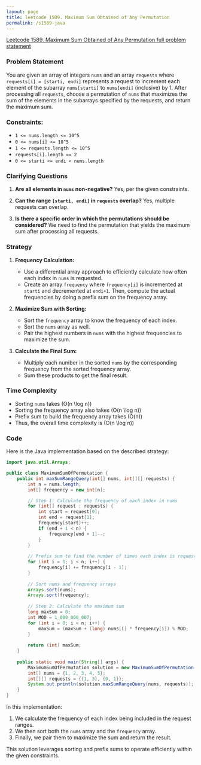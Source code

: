 ```yaml
---
layout: page
title: leetcode 1589. Maximum Sum Obtained of Any Permutation
permalink: /s1589-java
---
```

[Leetcode 1589. Maximum Sum Obtained of Any Permutation full problem statement](https://algoadvance.github.io/algoadvance/l1589)
### Problem Statement

You are given an array of integers `nums` and an array `requests` where `requests[i] = [starti, endi]` represents a request to increment each element of the subarray `nums[starti]` to `nums[endi]` (inclusive) by 1. After processing all `requests`, choose a permutation of `nums` that maximizes the sum of the elements in the subarrays specified by the requests, and return the maximum sum.

### Constraints:
- `1 <= nums.length <= 10^5`
- `0 <= nums[i] <= 10^5`
- `1 <= requests.length <= 10^5`
- `requests[i].length == 2`
- `0 <= starti <= endi < nums.length`

### Clarifying Questions
1. **Are all elements in `nums` non-negative?**
   Yes, per the given constraints.

2. **Can the range `[starti, endi]` in `requests` overlap?**
   Yes, multiple requests can overlap.

3. **Is there a specific order in which the permutations should be considered?**
   We need to find the permutation that yields the maximum sum after processing all requests.

### Strategy

1. **Frequency Calculation:**
   - Use a differential array approach to efficiently calculate how often each index in `nums` is requested.
   - Create an array `frequency` where `frequency[i]` is incremented at `starti` and decremented at `endi+1`. Then, compute the actual frequencies by doing a prefix sum on the frequency array.

2. **Maximize Sum with Sorting:**
   - Sort the `frequency` array to know the frequency of each index.
   - Sort the `nums` array as well.
   - Pair the highest numbers in `nums` with the highest frequencies to maximize the sum.

3. **Calculate the Final Sum:**
   - Multiply each number in the sorted `nums` by the corresponding frequency from the sorted frequency array.
   - Sum these products to get the final result.

### Time Complexity
- Sorting `nums` takes \(O(n \log n)\)
- Sorting the frequency array also takes \(O(n \log n)\)
- Prefix sum to build the frequency array takes \(O(n)\)
- Thus, the overall time complexity is \(O(n \log n)\)

### Code

Here is the Java implementation based on the described strategy:

```java
import java.util.Arrays;

public class MaximumSumOfPermutation {
    public int maxSumRangeQuery(int[] nums, int[][] requests) {
        int n = nums.length;
        int[] frequency = new int[n];

        // Step 1: Calculate the frequency of each index in nums
        for (int[] request : requests) {
            int start = request[0];
            int end = request[1];
            frequency[start]++;
            if (end + 1 < n) {
                frequency[end + 1]--;
            }
        }
        
        // Prefix sum to find the number of times each index is requested
        for (int i = 1; i < n; i++) {
            frequency[i] += frequency[i - 1];
        }
        
        // Sort nums and frequency arrays
        Arrays.sort(nums);
        Arrays.sort(frequency);
        
        // Step 2: Calculate the maximum sum
        long maxSum = 0;
        int MOD = 1_000_000_007;
        for (int i = 0; i < n; i++) {
            maxSum = (maxSum + (long) nums[i] * frequency[i]) % MOD;
        }
        
        return (int) maxSum;
    }
    
    public static void main(String[] args) {
        MaximumSumOfPermutation solution = new MaximumSumOfPermutation();
        int[] nums = {1, 2, 3, 4, 5};
        int[][] requests = {{1, 3}, {0, 1}};
        System.out.println(solution.maxSumRangeQuery(nums, requests)); // Output: 19
    }
}
```

In this implementation:
1. We calculate the frequency of each index being included in the request ranges.
2. We then sort both the `nums` array and the `frequency` array.
3. Finally, we pair them to maximize the sum and return the result.

This solution leverages sorting and prefix sums to operate efficiently within the given constraints.
